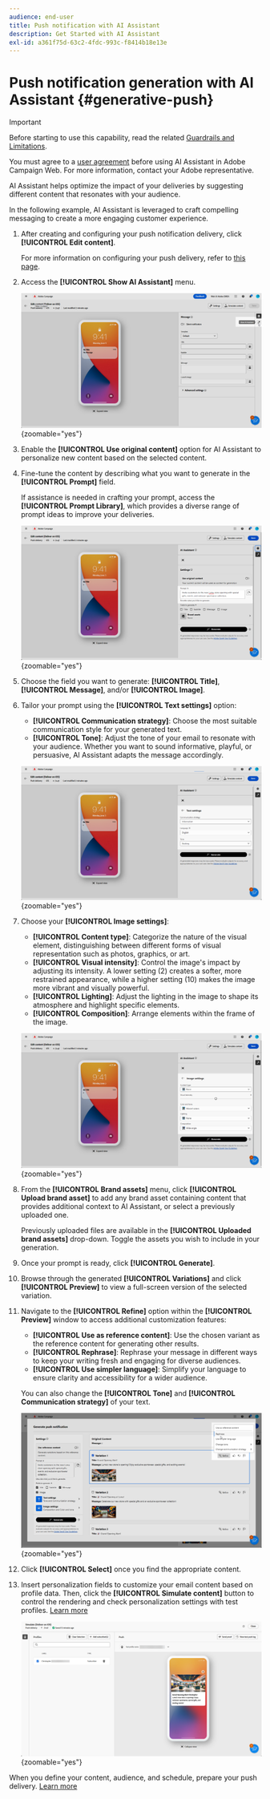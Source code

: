 ```yaml
---
audience: end-user
title: Push notification with AI Assistant
description: Get Started with AI Assistant
exl-id: a361f75d-63c2-4fdc-993c-f8414b18e13e
---
```

# Push notification generation with AI Assistant {#generative-push}

>[!IMPORTANT]
>
>Before starting to use this capability, read the related [Guardrails and Limitations](generative-gs.md#generative-guardrails).
></br>
>
>You must agree to a [user agreement](https://www.adobe.com/legal/licenses-terms/adobe-dx-gen-ai-user-guidelines.html) before using AI Assistant in Adobe Campaign Web. For more information, contact your Adobe representative.

AI Assistant helps optimize the impact of your deliveries by suggesting different content that resonates with your audience.

In the following example, AI Assistant is leveraged to craft compelling messaging to create a more engaging customer experience.

1. After creating and configuring your push notification delivery, click **[!UICONTROL Edit content]**.

    For more information on configuring your push delivery, refer to [this page](../push/create-push.md).

1. Access the **[!UICONTROL Show AI Assistant]** menu.

    ![Screenshot showing the Show AI Assistant menu](assets/push-genai-1.png){zoomable="yes"}

1. Enable the **[!UICONTROL Use original content]** option for AI Assistant to personalize new content based on the selected content.

1. Fine-tune the content by describing what you want to generate in the **[!UICONTROL Prompt]** field.

    If assistance is needed in crafting your prompt, access the **[!UICONTROL Prompt Library]**, which provides a diverse range of prompt ideas to improve your deliveries.

    ![Screenshot showing the Prompt Library interface](assets/push-genai-2.png){zoomable="yes"}

1. Choose the field you want to generate: **[!UICONTROL Title]**, **[!UICONTROL Message]**, and/or **[!UICONTROL Image]**.

1. Tailor your prompt using the **[!UICONTROL Text settings]** option:

    * **[!UICONTROL Communication strategy]**: Choose the most suitable communication style for your generated text.
    * **[!UICONTROL Tone]**: Adjust the tone of your email to resonate with your audience. Whether you want to sound informative, playful, or persuasive, AI Assistant adapts the message accordingly.

    ![Screenshot showing Text settings options](assets/push-genai-3.png){zoomable="yes"}

1. Choose your **[!UICONTROL Image settings]**:

    * **[!UICONTROL Content type]**: Categorize the nature of the visual element, distinguishing between different forms of visual representation such as photos, graphics, or art.
    * **[!UICONTROL Visual intensity]**: Control the image's impact by adjusting its intensity. A lower setting (2) creates a softer, more restrained appearance, while a higher setting (10) makes the image more vibrant and visually powerful.
    * **[!UICONTROL Lighting]**: Adjust the lighting in the image to shape its atmosphere and highlight specific elements.
    * **[!UICONTROL Composition]**: Arrange elements within the frame of the image.

    ![Screenshot showing Image settings options](assets/push-genai-4.png){zoomable="yes"}

1. From the **[!UICONTROL Brand assets]** menu, click **[!UICONTROL Upload brand asset]** to add any brand asset containing content that provides additional context to AI Assistant, or select a previously uploaded one.

    Previously uploaded files are available in the **[!UICONTROL Uploaded brand assets]** drop-down. Toggle the assets you wish to include in your generation.

1. Once your prompt is ready, click **[!UICONTROL Generate]**.

1. Browse through the generated **[!UICONTROL Variations]** and click **[!UICONTROL Preview]** to view a full-screen version of the selected variation.

1. Navigate to the **[!UICONTROL Refine]** option within the **[!UICONTROL Preview]** window to access additional customization features:

    * **[!UICONTROL Use as reference content]**: Use the chosen variant as the reference content for generating other results.
    * **[!UICONTROL Rephrase]**: Rephrase your message in different ways to keep your writing fresh and engaging for diverse audiences.
    * **[!UICONTROL Use simpler language]**: Simplify your language to ensure clarity and accessibility for a wider audience.

    You can also change the **[!UICONTROL Tone]** and **[!UICONTROL Communication strategy]** of your text.

    ![Screenshot showing Refine options](assets/push-genai-5.png){zoomable="yes"}

1. Click **[!UICONTROL Select]** once you find the appropriate content.

1. Insert personalization fields to customize your email content based on profile data. Then, click the **[!UICONTROL Simulate content]** button to control the rendering and check personalization settings with test profiles. [Learn more](../preview-test/preview-content.md)

    ![Screenshot showing Simulate content button](assets/push-genai-6.png){zoomable="yes"}

When you define your content, audience, and schedule, prepare your push delivery. [Learn more](../monitor/prepare-send.md)